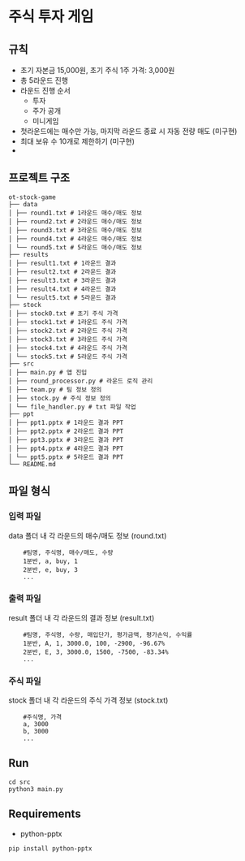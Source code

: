 # 주식 투자 게임

## 규칙
- 초기 자본금 15,000원, 초기 주식 1주 가격: 3,000원
- 총 5라운드 진행
- 라운드 진행 순서
    - 투자
    - 주가 공개
    - 미니게임
- 첫라운드에는 매수만 가능, 마지막 라운드 종료 시 자동 전량 매도 (미구현)
- 최대 보유 수 10개로 제한하기 (미구현)
- 

## 프로젝트 구조
```
ot-stock-game
├── data
│ ├── round1.txt # 1라운드 매수/매도 정보
│ ├── round2.txt # 2라운드 매수/매도 정보
│ ├── round3.txt # 3라운드 매수/매도 정보
│ ├── round4.txt # 4라운드 매수/매도 정보
│ └── round5.txt # 5라운드 매수/매도 정보
├── results
│ ├── result1.txt # 1라운드 결과
│ ├── result2.txt # 2라운드 결과
│ ├── result3.txt # 3라운드 결과
│ ├── result4.txt # 4라운드 결과
│ └── result5.txt # 5라운드 결과
├── stock
│ ├── stock0.txt # 초기 주식 가격
│ ├── stock1.txt # 1라운드 주식 가격
│ ├── stock2.txt # 2라운드 주식 가격
│ ├── stock3.txt # 3라운드 주식 가격
│ ├── stock4.txt # 4라운드 주식 가격
│ └── stock5.txt # 5라운드 주식 가격
├── src
│ ├── main.py # 앱 진입
│ ├── round_processor.py # 라운드 로직 관리
│ ├── team.py # 팀 정보 정의
│ ├── stock.py # 주식 정보 정의
│ └── file_handler.py # txt 파일 작업
├── ppt
│ ├── ppt1.pptx # 1라운드 결과 PPT
│ ├── ppt2.pptx # 2라운드 결과 PPT
│ ├── ppt3.pptx # 3라운드 결과 PPT
│ ├── ppt4.pptx # 4라운드 결과 PPT
│ └── ppt5.pptx # 5라운드 결과 PPT
└── README.md
```

## 파일 형식
### 입력 파일 
data 폴더 내 각 라운드의 매수/매도 정보 (round.txt)
```
    #팀명, 주식명, 매수/매도, 수량
    1분반, a, buy, 1
    2분반, e, buy, 3
    ...
```
### 출력 파일 
result 폴더 내 각 라운드의 결과 정보 (result.txt)
```
    #팀명, 주식명, 수량, 매입단가, 평가금액, 평가손익, 수익률
    1분반, A, 1, 3000.0, 100, -2900, -96.67%
    2분반, E, 3, 3000.0, 1500, -7500, -83.34%
    ...
```
### 주식 파일
stock 폴더 내 각 라운드의 주식 가격 정보 (stock.txt)
```
    #주식명, 가격
    a, 3000
    b, 3000
    ...
```

## Run
```
cd src
python3 main.py
```

## Requirements
- python-pptx
```
pip install python-pptx
```
